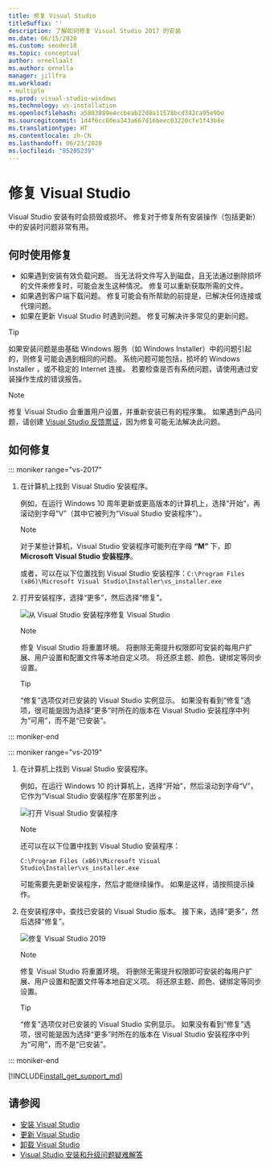 ```yaml
---
title: 修复 Visual Studio
titleSuffix: ''
description: 了解如何修复 Visual Studio 2017 的安装
ms.date: 06/15/2020
ms.custom: seodec18
ms.topic: conceptual
author: ornellaalt
ms.author: ornella
manager: jillfra
ms.workload:
- multiple
ms.prod: visual-studio-windows
ms.technology: vs-installation
ms.openlocfilehash: a5883889e4ccbeab22d8a11578bcd342ca95e9be
ms.sourcegitcommit: 1d4f6cc80ea343a667d16beec03220cfe1f43b8e
ms.translationtype: HT
ms.contentlocale: zh-CN
ms.lasthandoff: 06/23/2020
ms.locfileid: "85285239"
---
```

# <a name="repair-visual-studio"></a>修复 Visual Studio

Visual Studio 安装有时会损毁或损坏。 修复对于修复所有安装操作（包括更新）中的安装时问题非常有用。

## <a name="when-to-use-repair"></a>何时使用修复
* 如果遇到安装有效负载问题。 当无法将文件写入到磁盘，且无法通过删除损坏的文件来修复时，可能会发生这种情况。 修复可以重新获取所需的文件。 
* 如果遇到客户端下载问题。 修复可能会有所帮助的前提是，已解决任何连接或代理问题。 
* 如果在更新 Visual Studio 时遇到问题。 修复可解决许多常见的更新问题。 

> [!TIP] 
> 如果安装问题是由基础 Windows 服务（如 Windows Installer）中的问题引起的，则修复可能会遇到相同的问题。 系统问题可能包括，损坏的 Windows Installer ，或不稳定的 Internet 连接。 若要检查是否有系统问题，请使用通过安装操作生成的错误报告。

> [!NOTE] 
> 修复 Visual Studio 会重置用户设置，并重新安装已有的程序集。 如果遇到产品问题，请创建 [Visual Studio 反馈票证](https://developercommunity.visualstudio.com/content/problem/post.html?space=8)，因为修复可能无法解决此问题。

## <a name="how-to-repair"></a>如何修复
::: moniker range="vs-2017"

1. 在计算机上找到 Visual Studio 安装程序。

     例如，在运行 Windows 10 周年更新或更高版本的计算机上，选择“开始”，再滚动到字母“V”（其中它被列为“Visual Studio 安装程序”）。

   > [!NOTE]
   > 对于某些计算机，Visual Studio 安装程序可能列在字母 **“M”** 下，即 **Microsoft Visual Studio 安装程序**。
   >
   > 或者，可以在以下位置找到 Visual Studio 安装程序：`C:\Program Files (x86)\Microsoft Visual Studio\Installer\vs_installer.exe`

1. 打开安装程序，选择“更多”，然后选择“修复”。

    ![从 Visual Studio 安装程序修复 Visual Studio](media/repair-visual-studio.png "从 Visual Studio 安装程序修复 Visual Studio")

   > [!NOTE]
   > 修复 Visual Studio 将重置环境。 将删除无需提升权限即可安装的每用户扩展、用户设置和配置文件等本地自定义项。 将还原主题、颜色、键绑定等同步设置。
   >

   > [!TIP]
   > “修复”选项仅对已安装的 Visual Studio 实例显示。 如果没有看到“修复”选项，很可能是因为选择“更多”时所在的版本在 Visual Studio 安装程序中列为“可用”，而不是“已安装”。

::: moniker-end

::: moniker range="vs-2019"

1. 在计算机上找到 Visual Studio 安装程序。

     例如，在运行 Windows 10 的计算机上，选择“开始”，然后滚动到字母“V”，它作为“Visual Studio 安装程序”在那里列出  。

     ![打开 Visual Studio 安装程序](media/vs-2019/vs-installer-windows-start.png "打开 Visual Studio 安装程序")

     > [!NOTE]
     > 还可以在以下位置中找到 Visual Studio 安装程序：
     >
     > `C:\Program Files (x86)\Microsoft Visual Studio\Installer\vs_installer.exe`

    可能需要先更新安装程序，然后才能继续操作。 如果是这样，请按照提示操作。

1. 在安装程序中，查找已安装的 Visual Studio 版本。 接下来，选择“更多”，然后选择“修复”。

     ![修复 Visual Studio 2019](media/vs-2019/vs-installer-repair.png "修复 Visual Studio 2019")

   > [!NOTE]
   > 修复 Visual Studio 将重置环境。 将删除无需提升权限即可安装的每用户扩展、用户设置和配置文件等本地自定义项。 将还原主题、颜色、键绑定等同步设置。
   >

   > [!TIP]
   > “修复”选项仅对已安装的 Visual Studio 实例显示。 如果没有看到“修复”选项，很可能是因为选择“更多”时所在的版本在 Visual Studio 安装程序中列为“可用”，而不是“已安装”。

::: moniker-end

[!INCLUDE[install_get_support_md](includes/install_get_support_md.md)]

## <a name="see-also"></a>请参阅

* [安装 Visual Studio](install-visual-studio.md)
* [更新 Visual Studio](update-visual-studio.md)
* [卸载 Visual Studio](uninstall-visual-studio.md)
* [Visual Studio 安装和升级问题疑难解答](troubleshooting-installation-issues.md)
